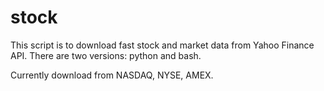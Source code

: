 # stock
This script is to download fast stock and market data from Yahoo Finance API.
There are two versions: python and bash.

Currently download from NASDAQ, NYSE, AMEX.
